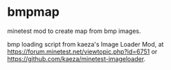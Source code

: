 bmpmap
======

minetest mod to create map from bmp images.


bmp loading script from kaeza's Image Loader Mod, at https://forum.minetest.net/viewtopic.php?id=6751 or https://github.com/kaeza/minetest-imageloader.
